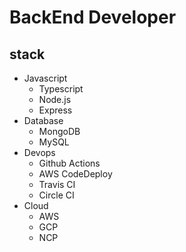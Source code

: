 # BackEnd Developer
## stack
- Javascript
  - Typescript
  - Node.js
  - Express
- Database
  - MongoDB
  - MySQL
- Devops
  - Github Actions
  - AWS CodeDeploy
  - Travis CI
  - Circle CI
- Cloud
  - AWS
  - GCP
  - NCP

